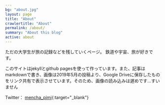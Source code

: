 ```yaml
---
bg: "about.jpg"
layout: page
title: "About"
crawlertitle: "About"
permalink: /about/
summary: "About this blog"
active: about
---
```

ただの大学生が旅の記録などを残していくページ。
鉄道や宇宙、旅が好きです。

このサイトはjekyllとgithub pagesを使って作っています。また、記事はmarkdownで書き、画像は2019年5月の投稿より、Google Driveに保存したものをリンク共有で表示させています。そのため、画像の読み込みは遅めです…すいません

Twitter： [mencha_pimi](https://twitter.com/mencha_pimi){:target="_blank"}

